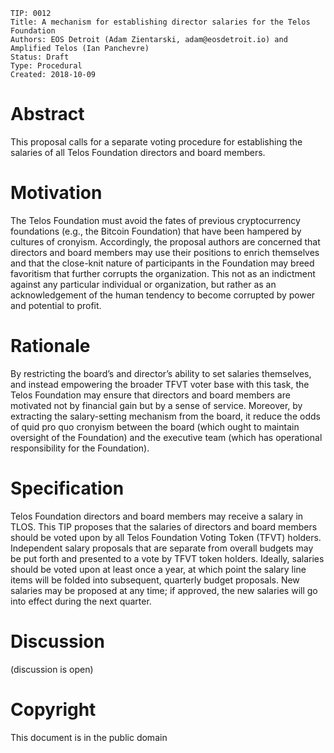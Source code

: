     TIP: 0012
    Title: A mechanism for establishing director salaries for the Telos Foundation
    Authors: EOS Detroit (Adam Zientarski, adam@eosdetroit.io) and Amplified Telos (Ian Panchevre)
    Status: Draft
    Type: Procedural
    Created: 2018-10-09
    
# Abstract

This proposal calls for a separate voting procedure for establishing the salaries of all Telos Foundation directors and board members.

# Motivation

The Telos Foundation must avoid the fates of previous cryptocurrency foundations (e.g., the Bitcoin Foundation) that have been hampered by cultures of cronyism. Accordingly, the proposal authors are concerned that directors and board members may use their positions to enrich themselves and that the close-knit nature of participants in the Foundation may breed favoritism that further corrupts the organization. This not as an indictment against any particular individual or organization, but rather as an acknowledgement of the human tendency to become corrupted by power and potential to profit. 

# Rationale

By restricting the board’s and director’s ability to set salaries themselves, and instead empowering the broader TFVT voter base with this task, the Telos Foundation may ensure that directors and board members are motivated not by financial gain but by a sense of service. Moreover, by extracting the salary-setting mechanism from the board, it reduce the odds of quid pro quo cronyism between the board (which ought to maintain oversight of the Foundation) and the executive team (which has operational responsibility for the Foundation). 

# Specification 

Telos Foundation directors and board members may receive a salary in TLOS. This TIP proposes that the salaries of directors and board members should be voted upon by all Telos Foundation Voting Token (TFVT) holders. Independent salary proposals that are separate from overall budgets may be put forth and presented to a vote by TFVT token holders. Ideally, salaries should be voted upon at least once a year, at which point the salary line items will be folded into subsequent, quarterly budget proposals. New salaries may be proposed at any time; if approved, the new salaries will go into effect during the next quarter.

# Discussion

(discussion is open)

# Copyright

This document is in the public domain
